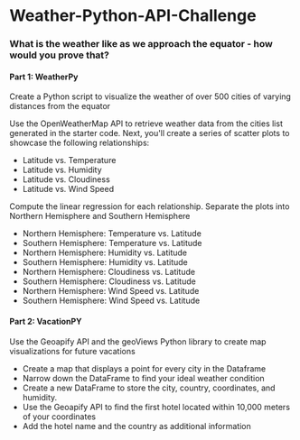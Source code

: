 # Weather-Python-API-Challenge

### What is the weather like as we approach the equator - how would you prove that?

#### Part 1: WeatherPy
Create a Python script to visualize the weather of over 500 cities of varying distances from the equator

Use the OpenWeatherMap API to retrieve weather data from the cities list generated in the starter code. Next, you'll create a series of scatter plots to showcase the following relationships:

- Latitude vs. Temperature
- Latitude vs. Humidity
- Latitude vs. Cloudiness
- Latitude vs. Wind Speed

Compute the linear regression for each relationship. Separate the plots into Northern Hemisphere and Southern Hemisphere

- Northern Hemisphere: Temperature vs. Latitude
- Southern Hemisphere: Temperature vs. Latitude
- Northern Hemisphere: Humidity vs. Latitude
- Southern Hemisphere: Humidity vs. Latitude
- Northern Hemisphere: Cloudiness vs. Latitude
- Southern Hemisphere: Cloudiness vs. Latitude
- Northern Hemisphere: Wind Speed vs. Latitude
- Southern Hemisphere: Wind Speed vs. Latitude

 #### Part 2: VacationPY
 Use the Geoapify API and the geoViews Python library to create map visualizations for future vacations
 
 - Create a map that displays a point for every city in the Dataframe
 - Narrow down the DataFrame to find your ideal weather condition
 - Create a new DataFrame to store the city, country, coordinates, and humidity.
 - Use the Geoapify API to find the first hotel located within 10,000 meters of your coordinates
 - Add the hotel name and the country as additional information 
